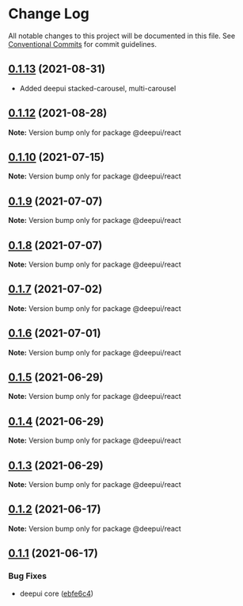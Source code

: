 # Change Log

All notable changes to this project will be documented in this file.
See [Conventional Commits](https://conventionalcommits.org) for commit guidelines.


## [0.1.13](https://github.com/deepecom/deepui/compare/@deepui/react@0.1.12...@deepui/react@0.1.13) (2021-08-31)

* Added deepui stacked-carousel, multi-carousel


## [0.1.12](https://github.com/deepecom/deepui/compare/@deepui/react@0.1.10...@deepui/react@0.1.12) (2021-08-28)

**Note:** Version bump only for package @deepui/react





## [0.1.10](https://github.com/deepecom/deepui/compare/@deepui/react@0.1.9...@deepui/react@0.1.10) (2021-07-15)

**Note:** Version bump only for package @deepui/react





## [0.1.9](https://github.com/deepecom/deepui/compare/@deepui/react@0.1.8...@deepui/react@0.1.9) (2021-07-07)

**Note:** Version bump only for package @deepui/react





## [0.1.8](https://github.com/deepecom/deepui/compare/@deepui/react@0.1.7...@deepui/react@0.1.8) (2021-07-07)

**Note:** Version bump only for package @deepui/react





## [0.1.7](https://github.com/deepecom/deepui/compare/@deepui/react@0.1.6...@deepui/react@0.1.7) (2021-07-02)

**Note:** Version bump only for package @deepui/react





## [0.1.6](https://github.com/deepecom/deepui/compare/@deepui/react@0.1.5...@deepui/react@0.1.6) (2021-07-01)

**Note:** Version bump only for package @deepui/react





## [0.1.5](https://github.com/deepecom/deepui/compare/@deepui/react@0.1.4...@deepui/react@0.1.5) (2021-06-29)

**Note:** Version bump only for package @deepui/react





## [0.1.4](https://github.com/deepecom/deepui/compare/@deepui/react@0.1.3...@deepui/react@0.1.4) (2021-06-29)

**Note:** Version bump only for package @deepui/react





## [0.1.3](https://github.com/deepecom/deepui/compare/@deepui/react@0.1.2...@deepui/react@0.1.3) (2021-06-29)

**Note:** Version bump only for package @deepui/react





## [0.1.2](https://github.com/deepecom/deepui/compare/@deepui/react@0.1.1...@deepui/react@0.1.2) (2021-06-17)

**Note:** Version bump only for package @deepui/react





## [0.1.1](https://github.com/deepecom/deepui/compare/@deepui/react@0.1.0...@deepui/react@0.1.1) (2021-06-17)


### Bug Fixes

* deepui core ([ebfe6c4](https://github.com/deepecom/deepui/commit/ebfe6c4e85354ceb73d38fa0c1768c2e678f257d))
